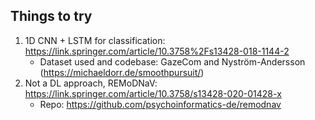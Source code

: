 Things to try
---

 1. 1D CNN + LSTM for classification: https://link.springer.com/article/10.3758%2Fs13428-018-1144-2
    - Dataset used and codebase: GazeCom and Nyström-Andersson (https://michaeldorr.de/smoothpursuit/)
 2. Not a DL approach, REMoDNaV: https://link.springer.com/article/10.3758/s13428-020-01428-x
    - Repo: https://github.com/psychoinformatics-de/remodnav
